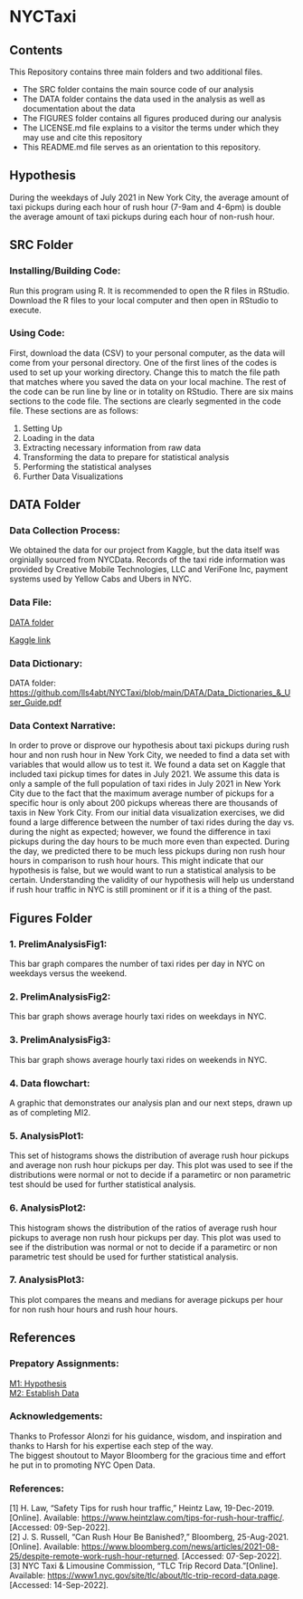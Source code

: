 # NYCTaxi

## Contents
This Repository contains three main folders and two additional files. 
- The SRC folder contains the main source code of our analysis
- The DATA folder contains the data used in the analysis as well as documentation about the data
- The FIGURES folder contains all figures produced during our analysis
- The LICENSE.md file explains to a visitor the terms under which they may use and cite this repository
- This README.md file serves as an orientation to this repository. 

## Hypothesis
During the weekdays of July 2021 in New York City, the average amount of taxi pickups during each hour of rush hour (7-9am and 4-6pm) is double the average amount of taxi pickups during each hour of non-rush hour.

## SRC Folder
### Installing/Building Code:
Run this program using R. It is recommended to open the R files in RStudio. Download the R files to your local computer and then open in RStudio to execute. 

### Using Code:
First, download the data (CSV) to your personal computer, as the data will come from your personal directory. One of the first lines of the codes is used to set up your working directory. Change this to match the file path that matches where you saved the data on your local machine. The rest of the code can be run line by line or in totality on RStudio. There are six mains sections to the code file. The sections are clearly segmented in the code file. These sections are as follows: 

1. Setting Up
2. Loading in the data
3. Extracting necessary information from raw data
4. Transforming the data to prepare for statistical analysis
5. Performing the statistical analyses
6. Further Data Visualizations

## DATA Folder
### Data Collection Process:

We obtained the data for our project from Kaggle, but the data itself was orginially sourced from NYCData. Records of the taxi ride information was provided by Creative Mobile Technologies, LLC and VeriFone Inc, payment systems used by Yellow Cabs and Ubers in NYC.

### Data File:
<a href="https://github.com/lls4abt/NYCTaxi/blob/main/DATA/taxi_tripdata.csv">DATA folder</a>

<a href="https://www.kaggle.com/datasets/anandaramg/taxi-trip-data-nyc?resource=download&select=taxi_tripdata.csv">Kaggle link</a>

### Data Dictionary:
DATA folder: https://github.com/lls4abt/NYCTaxi/blob/main/DATA/Data_Dictionaries_&_User_Guide.pdf

### Data Context Narrative:
In order to prove or disprove our hypothesis about taxi pickups during rush hour and non rush hour in New York City, we needed to find a data set with variables that would allow us to test it. We found a data set on Kaggle that included taxi pickup times for dates in July 2021. We assume this data is only a sample of the full population of taxi rides in July 2021 in New York City due to the fact that the maximum average number of pickups for a specific hour is only about 200 pickups whereas there are thousands of taxis in New York City. From our initial data visualization exercises, we did found a large difference between the number of taxi rides during the day vs. during the night as expected; however, we found the difference in taxi pickups during the day hours to be much more even than expected. During the day, we predicted there to be much less pickups during non rush hour hours in comparison to rush hour hours. This might indicate that our hypothesis is false, but we would want to run a statistical analysis to be certain. Understanding the validity of our hypothesis will help us understand if rush hour traffic in NYC is still prominent or if it is a thing of the past. 

## Figures Folder
### 1. PrelimAnalysisFig1:
This bar graph compares the number of taxi rides per day in NYC on weekdays versus the weekend. 

### 2. PrelimAnalysisFig2:
This bar graph shows average hourly taxi rides on weekdays in NYC.

### 3. PrelimAnalysisFig3:
This bar graph shows average hourly taxi rides on weekends in NYC.

### 4. Data flowchart:
A graphic that demonstrates our analysis plan and our next steps, drawn up as of completing MI2.

### 5. AnalysisPlot1:
This set of histograms shows the distribution of average rush hour pickups and average non rush hour pickups per day. This plot was used to see if the distributions were normal or not to decide if a parametirc or non parametric test should be used for further statistical analysis. 

### 6. AnalysisPlot2:
This histogram shows the distribution of the ratios of average rush hour pickups to average non rush hour pickups per day. This plot was used to see if the distribution was normal or not to decide if a parametirc or non parametric test should be used for further statistical analysis.

### 7. AnalysisPlot3:
This plot compares the means and medians for average pickups per hour for non rush hour hours and rush hour hours. 


## References

### Prepatory Assignments: 
<a href="https://github.com/lls4abt/NYCTaxi/MI1.Hypothesis.pdf">M1: Hypothesis</a> <br>
<a href="https://github.com/lls4abt/NYCTaxi/files/9620517/M2.pdf">M2: Establish Data</a>

### Acknowledgements: 
Thanks to Professor Alonzi for his guidance, wisdom, and inspiration and thanks to Harsh for his expertise each step of the way. <br>
The biggest shoutout to Mayor Bloomberg for the gracious time and effort he put in to promoting NYC Open Data. 

### References: 
[1] H. Law, “Safety Tips for rush hour traffic,” Heintz Law, 19-Dec-2019. [Online]. Available: https://www.heintzlaw.com/tips-for-rush-hour-traffic/. [Accessed: 09-Sep-2022]. <br>
[2] J. S. Russell, “Can Rush Hour Be Banished?,” Bloomberg, 25-Aug-2021. [Online]. Available: https://www.bloomberg.com/news/articles/2021-08-25/despite-remote-work-rush-hour-returned. [Accessed: 07-Sep-2022]. <br>
[3] NYC Taxi & Limousine Commission, “TLC Trip Record Data.”[Online]. Available: https://www1.nyc.gov/site/tlc/about/tlc-trip-record-data.page. [Accessed: 14-Sep-2022]. 

